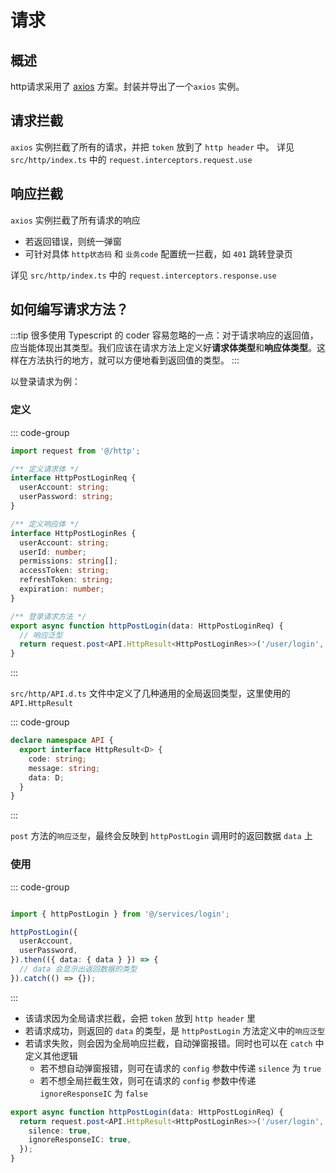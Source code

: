 # 请求

## 概述

http请求采用了 [axios](https://axios-http.com/docs/intro) 方案。封装并导出了一个`axios` 实例。

## 请求拦截

`axios` 实例拦截了所有的请求，并把 `token` 放到了 `http header` 中。
详见 `src/http/index.ts` 中的 `request.interceptors.request.use`

## 响应拦截

`axios` 实例拦截了所有请求的响应

- 若返回错误，则统一弹窗
- 可针对具体 `http状态码` 和 `业务code` 配置统一拦截，如 `401` 跳转登录页

详见 `src/http/index.ts` 中的 `request.interceptors.response.use`

## 如何编写请求方法？

:::tip
很多使用 Typescript 的 coder 容易忽略的一点：对于请求响应的返回值，应当能体现出其类型。我们应该在请求方法上定义好**请求体类型**和**响应体类型**。这样在方法执行的地方，就可以方便地看到返回值的类型。
:::

以登录请求为例：

### 定义

::: code-group

```ts [service/login.ts]
import request from '@/http';

/** 定义请求体 */
interface HttpPostLoginReq {
  userAccount: string;
  userPassword: string;
}

/** 定义响应体 */
interface HttpPostLoginRes {
  userAccount: string;
  userId: number; 
  permissions: string[];
  accessToken: string;
  refreshToken: string;
  expiration: number;
}

/** 登录请求方法 */
export async function httpPostLogin(data: HttpPostLoginReq) {
  // 响应泛型
  return request.post<API.HttpResult<HttpPostLoginRes>>('/user/login', data);
}
```

:::

`src/http/API.d.ts` 文件中定义了几种通用的全局返回类型，这里使用的 `API.HttpResult`

::: code-group

```ts [src/http/API.d.ts]
declare namespace API {
  export interface HttpResult<D> {
    code: string;
    message: string;
    data: D;
  }
}
```

:::

`post` 方法的`响应泛型`，最终会反映到 `httpPostLogin` 调用时的返回数据 `data` 上

### 使用

::: code-group

```ts [src/pages/login/LoginForm.tsx]

import { httpPostLogin } from '@/services/login';

httpPostLogin({
  userAccount,
  userPassword,
}).then(({ data: { data } }) => {
  // data 会显示出返回数据的类型
}).catch(() => {});
```

:::

- 该请求因为全局请求拦截，会把 `token` 放到 `http header` 里
- 若请求成功，则返回的 `data` 的类型，是 `httpPostLogin` 方法定义中的`响应泛型`
- 若请求失败，则会因为全局响应拦截，自动弹窗报错。同时也可以在 `catch` 中定义其他逻辑
  - 若不想自动弹窗报错，则可在请求的 `config` 参数中传递 `silence` 为 `true`
  - 若不想全局拦截生效，则可在请求的 `config` 参数中传递 `ignoreResponseIC` 为 `false`

```typescript
export async function httpPostLogin(data: HttpPostLoginReq) {
  return request.post<API.HttpResult<HttpPostLoginRes>>('/user/login', data, {
    silence: true,
    ignoreResponseIC: true,
  });
}
```
